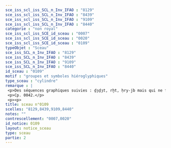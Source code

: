```yaml
---
sce_iss_scl_iss_SCL_n_Inv_IFAO : "8129"
sce_iss_scl_iss_SCL_n_Inv_IFAO : "8439"
sce_iss_scl_iss_SCL_n_Inv_IFAO : "9109"
sce_iss_scl_iss_SCL_n_Inv_IFAO : "8440"
categorie : "non royal"
sce_iss_scl_iss_SCE_id_sceau : "0007"
sce_iss_scl_iss_SCE_id_sceau : "0020"
sce_iss_scl_iss_SCE_id_sceau : "0109"
typeObjet : "Sceau"
sce_iss_SCL_n_Inv_IFAO : "8129"
sce_iss_SCL_n_Inv_IFAO : "8439"
sce_iss_SCL_n_Inv_IFAO : "9109"
sce_iss_SCL_n_Inv_IFAO : "8440"
id_sceau : "0109"
motif : "groupes et symboles hiéroglyphiques"
type_sceau : "cylindre"
remarque : |
 <p>Des séquences graphiques suivies : ḏȝḏȝt, rḫt, ḥry-jb mais qui ne forment pas d'énoncés continus.</p>
 <p>Cp. 0042.</p>
 <p><p>
title: sceau n°0109
scelles: "8129,8439,9109,8440"
notes: ""
contrescellement: "0007,0020"
id_notice: 0109
layout: notice_sceau
type: sceau
partie: 2
---
```

